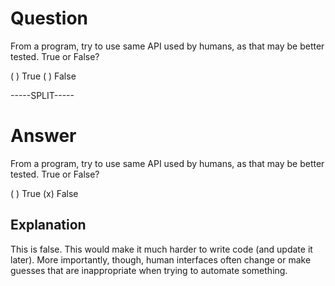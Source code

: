 # Question

From a program, try to use same API used by humans, as that may be better tested. True or False?

( ) True
( ) False

-----SPLIT-----

# Answer

From a program, try to use same API used by humans, as that may be better tested. True or False?

( ) True
(x) False

## Explanation

This is false. This would make it much harder to write code (and update it later). More importantly, though, human interfaces often change or make guesses that are inappropriate when trying to automate something.
